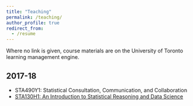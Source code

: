 ```yaml
---
title: "Teaching"
permalink: /teaching/
author_profile: true
redirect_from:
  - /resume
---
```


Where no link is given, course materials are on the University of Toronto learning management engine.

## 2017-18

* STA490Y1: Statistical Consultation, Communication, and Collaboration
* [STA130H1: An Introduction to Statistical Reasoning and Data Science](http://www.sta130.utstat.utoronto.ca)

